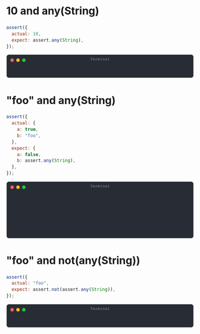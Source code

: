 # 10 and any(String)

```js
assert({
  actual: 10,
  expect: assert.any(String),
});
```

![img](<./assert_any/10 and any(String).svg>)

# "foo" and any(String)

```js
assert({
  actual: {
    a: true,
    b: "foo",
  },
  expect: {
    a: false,
    b: assert.any(String),
  },
});
```

![img](<./assert_any/"foo" and any(String).svg>)

# "foo" and not(any(String))

```js
assert({
  actual: "foo",
  expect: assert.not(assert.any(String)),
});
```

![img](<./assert_any/"foo" and not(any(String)).svg>)


